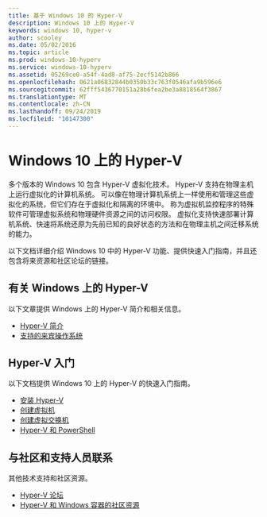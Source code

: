 ```yaml
---
title: 基于 Windows 10 的 Hyper-V
description: Windows 10 上的 Hyper-V
keywords: windows 10, hyper-v
author: scooley
ms.date: 05/02/2016
ms.topic: article
ms.prod: windows-10-hyperv
ms.service: windows-10-hyperv
ms.assetid: 05269ce0-a54f-4ad8-af75-2ecf5142b866
ms.openlocfilehash: 0621a06832844b0350b33c763f0546afa9b596e6
ms.sourcegitcommit: 62fff5436770151a28b6fea2be3a8818564f3867
ms.translationtype: MT
ms.contentlocale: zh-CN
ms.lasthandoff: 09/24/2019
ms.locfileid: "10147300"
---
```

# <a name="hyper-v-on-windows-10"></a>Windows 10 上的 Hyper-V 

多个版本的 Windows 10 包含 Hyper-V 虚拟化技术。 Hyper-V 支持在物理主机上运行虚拟化的计算机系统。 可以像在物理计算机系统上一样使用和管理这些虚拟化的系统，但它们存在于虚拟化和隔离的环境中。 称为虚拟机监控程序的特殊软件可管理虚拟系统和物理硬件资源之间的访问权限。 虚拟化支持快速部署计算机系统、快速将系统还原为先前已知的良好状态的方法和在物理主机之间迁移系统的能力。

以下文档详细介绍 Windows 10 中的 Hyper-V 功能、提供快速入门指南，并且还包含将来资源和社区论坛的链接。 

## <a name="about-hyper-v-on-windows"></a>有关 Windows 上的 Hyper-V
以下文章提供 Windows 上的 Hyper-V 简介和相关信息。

* [Hyper-V 简介](./about/index.md)
* [支持的来宾操作系统](about/supported-guest-os.md)

## <a name="get-started-with-hyper-v"></a>Hyper-V 入门
以下文档提供 Windows 10 上的 Hyper-V 的快速入门指南。

* [安装 Hyper-V](quick-start/enable-hyper-v.md)
* [创建虚拟机](quick-start/create-virtual-machine.md)
* [创建虚拟交换机](quick-start/connect-to-network.md)
* [Hyper-V 和 PowerShell](quick-start/try-hyper-v-powershell.md)

## <a name="connect-with-community-and-support"></a>与社区和支持人员联系
其他技术支持和社区资源。

* [Hyper-V 论坛](https://social.technet.microsoft.com/Forums/windowsserver/home?forum=winserverhyperv)
* [Hyper-V 和 Windows 容器的社区资源](/virtualization/community/index.md)
